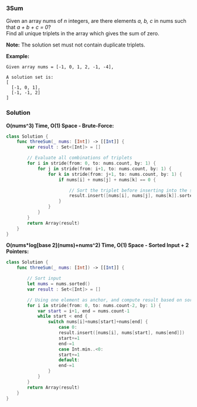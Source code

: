 
### 3Sum

Given an array nums of *n* integers, are there elements *a, b, c* in nums such that *a + b + c = 0*?</br> 
Find all unique triplets in the array which gives the sum of zero.

__Note:__ The solution set must not contain duplicate triplets.

__Example:__
```
Given array nums = [-1, 0, 1, 2, -1, -4],

A solution set is:
[
  [-1, 0, 1],
  [-1, -1, 2]
]
```

### Solution
__O(nums^3) Time, O(1) Space - Brute-Force:__
```Swift
class Solution {
    func threeSum(_ nums: [Int]) -> [[Int]] {
        var result : Set<[Int]> = []

        // Evaluate all combinations of triplets
        for i in stride(from: 0, to: nums.count, by: 1) {
            for j in stride(from: i+1, to: nums.count, by: 1) {
                for k in stride(from: j+1, to: nums.count, by: 1) {
                    if nums[i] + nums[j] + nums[k] == 0 {

                        // Sort the triplet before inserting into the set to prevent duplicate results
                        result.insert([nums[i], nums[j], nums[k]].sorted())
                    }
                }
            }
        }
        return Array(result)
    }
}
```
__O(nums*log\[base 2\](nums)+nums^2) Time, O(1) Space - Sorted Input + 2 Pointers:__
```Swift
class Solution {
    func threeSum(_ nums: [Int]) -> [[Int]] {

        // Sort input
        let nums = nums.sorted()
        var result : Set<[Int]> = []

        // Using one element as anchor, and compute result based on sorted array property
        for i in stride(from: 0, to: nums.count-2, by: 1) {
            var start = i+1, end = nums.count-1
            while start < end {
                switch nums[i]+nums[start]+nums[end] {
                    case 0:
                    result.insert([nums[i], nums[start], nums[end]])
                    start+=1
                    end-=1
                    case Int.min..<0:
                    start+=1
                    default:
                    end-=1
                }
            }
        }
        return Array(result)
    }
}
```

